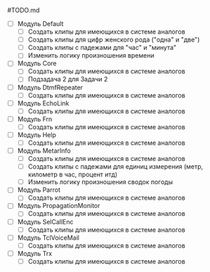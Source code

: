 #TODO.md

- [ ] Модуль Default
    - [ ] Создать клипы для имеющихся в системе аналогов
    - [ ] Создать клипы для цифр женского рода ("одна" и "две")
    - [ ] Создать клипы с падежами для "час" и "минута" 
    - [ ] Изменить логику произношения времени
- [ ] Модуль Core
    - [ ] Создать клипы для имеющихся в системе аналогов
    - [ ] Подзадача 2 для Задачи 2
- [ ] Модуль DtmfRepeater
    - [ ] Создать клипы для имеющихся в системе аналогов
- [ ] Модуль EchoLink
    - [ ] Создать клипы для имеющихся в системе аналогов
- [ ] Модуль Frn
    - [ ] Создать клипы для имеющихся в системе аналогов
- [ ] Модуль Help
    - [ ] Создать клипы для имеющихся в системе аналогов
- [ ] Модуль MetarInfo
    - [ ] Создать клипы для имеющихся в системе аналогов
    - [ ] Создать клипы с падежами для единиц измерения (метр, километр в час, процент итд)
    - [ ] Изменить логику произношения сводок погоды
- [ ] Модуль Parrot
    - [ ] Создать клипы для имеющихся в системе аналогов
- [ ] Модуль PropagationMonitor
    - [ ] Создать клипы для имеющихся в системе аналогов
- [ ] Модуль SelCallEnc
    - [ ] Создать клипы для имеющихся в системе аналогов
- [ ] Модуль TclVoiceMail
    - [ ] Создать клипы для имеющихся в системе аналогов
- [ ] Модуль Trx
    - [ ] Создать клипы для имеющихся в системе аналогов
